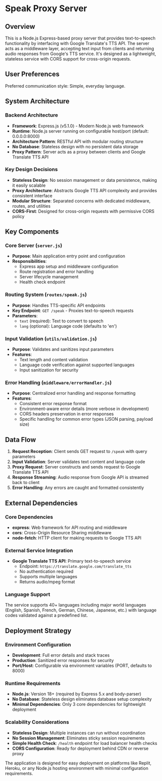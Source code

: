 # Speak Proxy Server

## Overview

This is a Node.js Express-based proxy server that provides text-to-speech functionality by interfacing with Google Translate's TTS API. The server acts as a middleware layer, accepting text input from clients and returning audio responses from Google's TTS service. It's designed as a lightweight, stateless service with CORS support for cross-origin requests.

## User Preferences

Preferred communication style: Simple, everyday language.

## System Architecture

### Backend Architecture
- **Framework**: Express.js (v5.1.0) - Modern Node.js web framework
- **Runtime**: Node.js server running on configurable host/port (default: 0.0.0.0:8000)
- **Architecture Pattern**: RESTful API with modular routing structure
- **No Database**: Stateless design with no persistent data storage
- **Proxy Pattern**: Server acts as a proxy between clients and Google Translate TTS API

### Key Design Decisions
- **Stateless Design**: No session management or data persistence, making it easily scalable
- **Proxy Architecture**: Abstracts Google TTS API complexity and provides consistent interface
- **Modular Structure**: Separated concerns with dedicated middleware, routes, and utilities
- **CORS-First**: Designed for cross-origin requests with permissive CORS policy

## Key Components

### Core Server (`server.js`)
- **Purpose**: Main application entry point and configuration
- **Responsibilities**: 
  - Express app setup and middleware configuration
  - Route registration and error handling
  - Server lifecycle management
  - Health check endpoint

### Routing System (`routes/speak.js`)
- **Purpose**: Handles TTS-specific API endpoints
- **Key Endpoint**: `GET /speak` - Proxies text-to-speech requests
- **Parameters**: 
  - `text` (required): Text to convert to speech
  - `lang` (optional): Language code (defaults to 'en')

### Input Validation (`utils/validation.js`)
- **Purpose**: Validates and sanitizes input parameters
- **Features**:
  - Text length and content validation
  - Language code verification against supported languages
  - Input sanitization for security

### Error Handling (`middleware/errorHandler.js`)
- **Purpose**: Centralized error handling and response formatting
- **Features**:
  - Consistent error response format
  - Environment-aware error details (more verbose in development)
  - CORS headers preservation in error responses
  - Specific handling for common error types (JSON parsing, payload size)

## Data Flow

1. **Request Reception**: Client sends GET request to `/speak` with query parameters
2. **Input Validation**: Server validates text content and language code
3. **Proxy Request**: Server constructs and sends request to Google Translate TTS API
4. **Response Streaming**: Audio response from Google API is streamed back to client
5. **Error Handling**: Any errors are caught and formatted consistently

## External Dependencies

### Core Dependencies
- **express**: Web framework for API routing and middleware
- **cors**: Cross-Origin Resource Sharing middleware
- **node-fetch**: HTTP client for making requests to Google TTS API

### External Service Integration
- **Google Translate TTS API**: Primary text-to-speech service
  - Endpoint: `https://translate.google.com/translate_tts`
  - No authentication required
  - Supports multiple languages
  - Returns audio/mpeg format

### Language Support
The service supports 40+ languages including major world languages (English, Spanish, French, German, Chinese, Japanese, etc.) with language codes validated against a predefined list.

## Deployment Strategy

### Environment Configuration
- **Development**: Full error details and stack traces
- **Production**: Sanitized error responses for security
- **Port/Host**: Configurable via environment variables (PORT, defaults to 8000)

### Runtime Requirements
- **Node.js**: Version 18+ (required by Express 5.x and body-parser)
- **No Database**: Stateless design eliminates database setup complexity
- **Minimal Dependencies**: Only 3 core dependencies for lightweight deployment

### Scalability Considerations
- **Stateless Design**: Multiple instances can run without coordination
- **No Session Management**: Eliminates sticky session requirements
- **Simple Health Check**: `/health` endpoint for load balancer health checks
- **CORS Configuration**: Ready for deployment behind CDN or reverse proxy

The application is designed for easy deployment on platforms like Replit, Heroku, or any Node.js hosting environment with minimal configuration requirements.